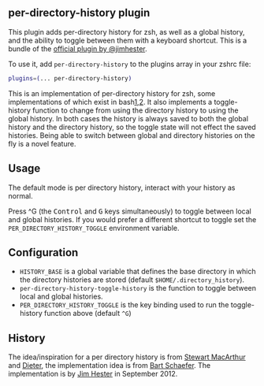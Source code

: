 ## per-directory-history plugin

This plugin adds per-directory history for zsh, as well as a global history, and
the ability to toggle between them with a keyboard shortcut. This is a bundle of
the [official plugin by @jimhester][5].

To use it, add `per-directory-history` to the plugins array in your zshrc file:

```zsh
plugins=(... per-directory-history)
```

This is an implementation of per-directory history for zsh, some implementations
of which exist in bash[1][],[2][]. It also implements a toggle-history function
to change from using the directory history to using the global history. In both
cases the history is always saved to both the global history and the directory
history, so the toggle state will not effect the saved histories. Being able to
switch between global and directory histories on the fly is a novel feature.

## Usage

The default mode is per directory history, interact with your history as normal.

Press ^G (the <kbd>Control</kbd> and <kbd>G</kbd> keys simultaneously) to toggle
between local and global histories. If you would prefer a different shortcut to
toggle set the `PER_DIRECTORY_HISTORY_TOGGLE` environment variable.

## Configuration

-   `HISTORY_BASE` is a global variable that defines the base directory in which
    the directory histories are stored (default `$HOME/.directory_history`).
-   `per-directory-history-toggle-history` is the function to toggle between
    local and global histories.
-   `PER_DIRECTORY_HISTORY_TOGGLE` is the key binding used to run the
    toggle-history function above (default `^G`)

## History

The idea/inspiration for a per directory history is from [Stewart MacArthur][1]
and [Dieter][2], the implementation idea is from [Bart Schaefer][3]. The
implementation is by [Jim Hester][4] in September 2012.

[1]: http://www.compbiome.com/2010/07/bash-per-directory-bash-history.html
[2]: http://dieter.plaetinck.be/per_directory_bash
[3]: https://www.zsh.org/mla/users/1997/msg00226.html
[4]: https://jimhester.com
[5]: https://github.com/jimhester/per-directory-history
